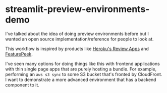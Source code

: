 # streamlit-preview-environments-demo

I've talked about the idea of doing preview environments before but I wanted an
open source implementation/reference for people to look at.

This workflow is inspired by products like [Heroku's Review
Apps](https://devcenter.heroku.com/articles/github-integration-review-apps) and
[FeaturePeek](https://featurepeek.com/).

I've seen many options for doing things like this with frontend applications
with thin single page apps that are purely hosting a bundle. For example,
performing an `aws s3 sync` to some S3 bucket that's fronted by CloudFront. I want to demonstrate a more advanced environment that has a backend component to it.
